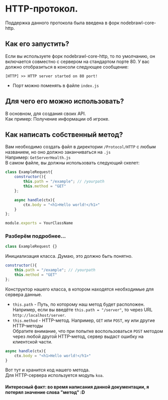 # HTTP-протокол.
Поддержка данного протокола была введена в форк nodebrawl-core-http.

## Как его запустить?
Если вы используете форк nodebrawl-core-http, то по умолчанию, он включается совместно с сервером на стандартом порте 80. У вас должно отобразиться в консоли следующее сообщение:
```
[HTTP] >> HTTP server started on 80 port!
```
* Порт можно поменять в файле `index.js`
## Для чего его можно использовать?
В основном, для создания своих API.<br>
Как пример: Получение информации об игроке.

## Как написать собственный метод?
Вам необходимо создать файл в директории `/Protocol/HTTP` с любым названием, но оно должно заканчиваться на `.js`<br>
Например: `GetServerHealth.js`<br>
В самом файле, вы должны использовать следующий скелет:
```js
class ExampleRequest{
    constructor(){
        this.path = "/example"; // /yourpath
        this.method = "GET"
    };

    async handle(ctx){
        ctx.body = "<h1>Hello world!</h1>"
    }
};

module.exports = YourClassName
```
### Разберём подробнее...

```js
class ExampleRequest {}
```
Инициализация класса. Думаю, это должно быть понятно.
```js
constructor(){
    this.path = "/example"; // /yourpath
    this.method = "GET"
};
```
Конструктор нашего класса, в котором находятся необходимые для сервера данные.
* `this.path` - Путь, по которому наш метод будет расположен.<br>
Например, если вы введёте `this.path = "/server"`, то через URL `http://localhost/server`.
* `this.method` - HTTP-метод. Например, `GET` или `POST`, ну или другие HTTP-методы<br>
Обратите внимание, что при попытке воспользоваться `POST` методом через любой другой HTTP-метод, сервер выдаст ошибку на клиентской части.


```js
async handle(ctx){
    ctx.body = "<h1>Hello world!</h1>"
}
```
Вот тут и хранится код нашего метода.<br>
Для HTTP-сервера используется модуль `koa`.


#### Интересный факт: во время написания данной документации, я потерял значение слова "метод" :D
